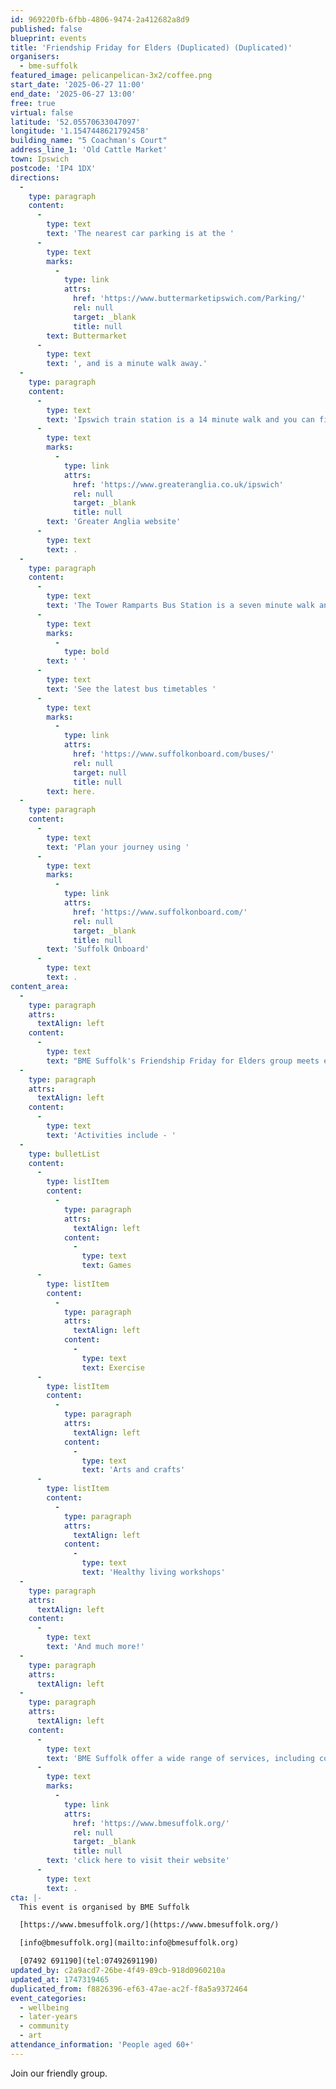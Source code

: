 ```yaml
---
id: 969220fb-6fbb-4806-9474-2a412682a8d9
published: false
blueprint: events
title: 'Friendship Friday for Elders (Duplicated) (Duplicated)'
organisers:
  - bme-suffolk
featured_image: pelicanpelican-3x2/coffee.png
start_date: '2025-06-27 11:00'
end_date: '2025-06-27 13:00'
free: true
virtual: false
latitude: '52.05570633047097'
longitude: '1.1547448621792458'
building_name: "5 Coachman's Court"
address_line_1: 'Old Cattle Market'
town: Ipswich
postcode: 'IP4 1DX'
directions:
  -
    type: paragraph
    content:
      -
        type: text
        text: 'The nearest car parking is at the '
      -
        type: text
        marks:
          -
            type: link
            attrs:
              href: 'https://www.buttermarketipswich.com/Parking/'
              rel: null
              target: _blank
              title: null
        text: Buttermarket
      -
        type: text
        text: ', and is a minute walk away.'
  -
    type: paragraph
    content:
      -
        type: text
        text: 'Ipswich train station is a 14 minute walk and you can find up to date train times on the '
      -
        type: text
        marks:
          -
            type: link
            attrs:
              href: 'https://www.greateranglia.co.uk/ipswich'
              rel: null
              target: _blank
              title: null
        text: 'Greater Anglia website'
      -
        type: text
        text: .
  -
    type: paragraph
    content:
      -
        type: text
        text: 'The Tower Ramparts Bus Station is a seven minute walk and buses run frequently.'
      -
        type: text
        marks:
          -
            type: bold
        text: ' '
      -
        type: text
        text: 'See the latest bus timetables '
      -
        type: text
        marks:
          -
            type: link
            attrs:
              href: 'https://www.suffolkonboard.com/buses/'
              rel: null
              target: null
              title: null
        text: here.
  -
    type: paragraph
    content:
      -
        type: text
        text: 'Plan your journey using '
      -
        type: text
        marks:
          -
            type: link
            attrs:
              href: 'https://www.suffolkonboard.com/'
              rel: null
              target: _blank
              title: null
        text: 'Suffolk Onboard'
      -
        type: text
        text: .
content_area:
  -
    type: paragraph
    attrs:
      textAlign: left
    content:
      -
        type: text
        text: "BME Suffolk's Friendship Friday for Elders group meets every other Friday."
  -
    type: paragraph
    attrs:
      textAlign: left
    content:
      -
        type: text
        text: 'Activities include - '
  -
    type: bulletList
    content:
      -
        type: listItem
        content:
          -
            type: paragraph
            attrs:
              textAlign: left
            content:
              -
                type: text
                text: Games
      -
        type: listItem
        content:
          -
            type: paragraph
            attrs:
              textAlign: left
            content:
              -
                type: text
                text: Exercise
      -
        type: listItem
        content:
          -
            type: paragraph
            attrs:
              textAlign: left
            content:
              -
                type: text
                text: 'Arts and crafts'
      -
        type: listItem
        content:
          -
            type: paragraph
            attrs:
              textAlign: left
            content:
              -
                type: text
                text: 'Healthy living workshops'
  -
    type: paragraph
    attrs:
      textAlign: left
    content:
      -
        type: text
        text: 'And much more!'
  -
    type: paragraph
    attrs:
      textAlign: left
  -
    type: paragraph
    attrs:
      textAlign: left
    content:
      -
        type: text
        text: 'BME Suffolk offer a wide range of services, including community café, foodbank, drop-in advice, and after school groups. To find out more, '
      -
        type: text
        marks:
          -
            type: link
            attrs:
              href: 'https://www.bmesuffolk.org/'
              rel: null
              target: _blank
              title: null
        text: 'click here to visit their website'
      -
        type: text
        text: .
cta: |-
  This event is organised by BME Suffolk

  [https://www.bmesuffolk.org/](https://www.bmesuffolk.org/) 

  [info@bmesuffolk.org](mailto:info@bmesuffolk.org)

  [07492 691190](tel:07492691190)
updated_by: c2a9acd7-26be-4f49-89cb-918d0960210a
updated_at: 1747319465
duplicated_from: f8826396-ef63-47ae-ac2f-f8a5a9372464
event_categories:
  - wellbeing
  - later-years
  - community
  - art
attendance_information: 'People aged 60+'
---
```

Join our friendly group.
